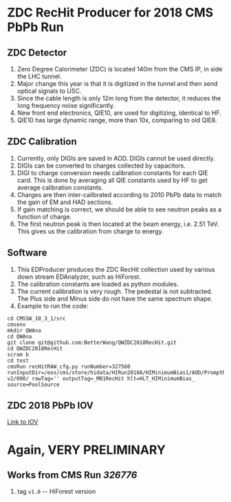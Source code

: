 # ZDC RecHit Producer for 2018 CMS PbPb Run

## ZDC Detector

1. Zero Degree Calorimeter (ZDC) is located 140m from the CMS IP, in side the LHC tunnel.
2. Major change this year is that it is digitized in the tunnel and then send optical signals to USC.
3. Since the cable length is only 12m long from the detector, it reduces the long frequency noise significantly.
4. New front end electronics, QIE10, are used for digitizing, identical to HF.
5. QIE10 has large dynamic range, more than 10x, comparing to old QIE8.

## ZDC Calibration

1. Currently, only DIGIs are saved in AOD. DIGIs cannot be used directly.
2. DIGIs can be converted to charges collected by capacitors.
3. DIGI to charge conversion needs calibration constants for each QIE card. This is done by averaging all QIE constants used by HF to get average calibration constants.
4. Charges are then inter-calibrated according to 2010 PbPb data to match the gain of EM and HAD sections.
5. If gain matching is correct, we should be able to see neutron peaks as a function of charge.
6. The first neutron peak is then located at the beam energy, i.e. 2.51 TeV. This gives us the calibration from charge to energy.

## Software

1. This EDProducer produces the ZDC RecHit collection used by various down stream EDAnalyzer, such as HiForest.
2. The calibration constants are loaded as python modules.
3. The current calibration is very rough. The pedestal is not subtracted. The Plus side and Minus side do not have the same spectrum shape.
4. Example to run the code:
```
cd CMSSW_10_3_1/src
cmsenv
mkdir QWAna
cd QWAna
git clone git@github.com:BetterWang/QWZDC2018RecHit.git
cd QWZDC2018RecHit
scram b
cd test
cmsRun recHitRAW_cfg.py runNumber=327560 runInputDir=/eos/cms/store/hidata/HIRun2018A/HIMinimumBias1/AOD/PromptReco-v2/000/ rawTag='' outputTag=_MB1RecHit hlt=HLT_HIMinimumBias_ source=PoolSource
```

## ZDC 2018 PbPb IOV

[Link to IOV](https://docs.google.com/spreadsheets/d/1p-PrbIgerpZVgRvTA1AL3qweDbrKOLRz8ZeGNd8E5k0/edit?usp=sharing)

# Again, VERY PRELIMINARY

## Works from CMS Run *326776*

1. tag `v1.0` -- HiForest version
